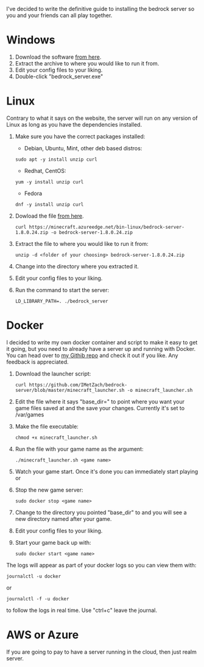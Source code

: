 I've decided to write the definitive guide to installing the bedrock server so you and your friends can all play together.


# Windows
1. Download the software [from here](https://minecraft.net/en-us/download/server/bedrock/).
2. Extract the archive to where you would like to run it from.
3. Edit your config files to your liking.
4. Double-click "bedrock_server.exe"

# Linux
Contrary to what it says on the website, the server will run on any version of Linux as long as you have the dependencies installed.

1. Make sure you have the correct packages installed:

    * Debian, Ubuntu, Mint, other deb based distros:
    ```
    sudo apt -y install unzip curl
    ```

    * Redhat, CentOS:
    ```
    yum -y install unzip curl
    ```

    * Fedora
    ```
    dnf -y install unzip curl
    ```

2. Dowload the file [from here](https://minecraft.net/en-us/download/server/bedrock/).
    ```
    curl https://minecraft.azureedge.net/bin-linux/bedrock-server-1.8.0.24.zip -o bedrock-server-1.8.0.24.zip
    ```

3. Extract the file to where you would like to run it from:
    ```
    unzip -d <folder of your choosing> bedrock-server-1.8.0.24.zip
    ```

4. Change into the directory where you extracted it.
5. Edit your config files to your liking.
6. Run the command to start the server:
    ```
    LD_LIBRARY_PATH=. ./bedrock_server
    ```

# Docker
I decided to write my own docker container and script to make it easy to get it going, but you need to already have a server up and running with Docker. You can head over to [my Githib repo](https://github.com/IMetZach/bedrock-server) and check it out if you like. Any feedback is appreciated.

1. Download the launcher script:
    ```
    curl https://github.com/IMetZach/bedrock-server/blob/master/minecraft_launcher.sh -o minecraft_launcher.sh
    ```

2.  Edit the file where it says "base_dir=" to point where you want your game files saved at and the save your changes. Currently it's set to /var/games
3. Make the file executable:
    ```
    chmod +x minecraft_launcher.sh
    ```

4. Run the file with your game name as the argument:
    ```
    ./minecraft_launcher.sh <game name>
    ```

5. Watch your game start. Once it's done you can immediately start playing or
6. Stop the new game server:
    ```
    sudo docker stop <game name>
    ```

7. Change to the directory you pointed "base_dir" to and you will see a new directory named after your game.
8. Edit your config files to your liking.
9. Start your game back up with:
    ```
    sudo docker start <game name>
    ```

The logs will appear as part of your docker logs so you can view them with:

    journalctl -u docker

or

    journalctl -f -u docker

to follow the logs in real time. Use "ctrl+c" leave the journal.

# AWS or Azure
If you are going to pay to have a server running in the cloud, then just realm server.